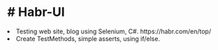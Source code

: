 <h1># Habr-UI</h1>
<li>Testing web site, blog using Selenium, C#.
https://habr.com/en/top/ </li>
<li> Create TestMethods, simple asserts, using if/else.</li>
